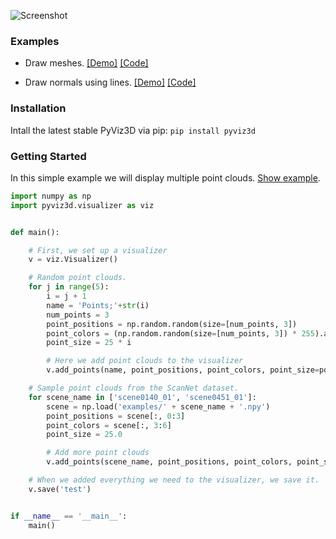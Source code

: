 ![Screenshot](https://raw.githubusercontent.com/francisengelmann/pyviz3d/master/docs/img/pyviz3d-logo.png)

### Examples

- Draw meshes.
 [[Demo]](https://francisengelmann.github.io/pyviz3d_examples/meshes/index.html)
 [[Code]](https://github.com/francisengelmann/pyviz3d/blob/master/examples/example_point_cloud.py)

- Draw normals using lines.
 [[Demo]](https://francisengelmann.github.io/pyviz3d_examples/normals/index.html)
 [[Code]](https://github.com/francisengelmann/pyviz3d/blob/master/examples/example_normals.py)

### Installation
Intall the latest stable PyViz3D via pip: `pip install pyviz3d`

### Getting Started
In this simple example we will display multiple point clouds. [Show example](https://francisengelmann.github.io/pyviz3d_examples/example/index.html).

```python
import numpy as np
import pyviz3d.visualizer as viz


def main():

    # First, we set up a visualizer
    v = viz.Visualizer()

    # Random point clouds.
    for j in range(5):
        i = j + 1
        name = 'Points;'+str(i)
        num_points = 3
        point_positions = np.random.random(size=[num_points, 3])
        point_colors = (np.random.random(size=[num_points, 3]) * 255).astype(np.uint8)
        point_size = 25 * i

        # Here we add point clouds to the visualizer
        v.add_points(name, point_positions, point_colors, point_size=point_size, visible=False)

    # Sample point clouds from the ScanNet dataset.
    for scene_name in ['scene0140_01', 'scene0451_01']:
        scene = np.load('examples/' + scene_name + '.npy')
        point_positions = scene[:, 0:3]
        point_colors = scene[:, 3:6]
        point_size = 25.0

        # Add more point clouds
        v.add_points(scene_name, point_positions, point_colors, point_size=point_size)

    # When we added everything we need to the visualizer, we save it.
    v.save('test')


if __name__ == '__main__':
    main()


```
